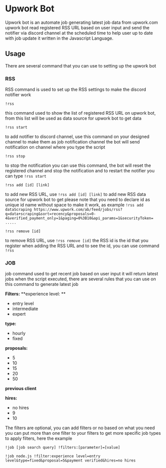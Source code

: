 # **Upwork Bot**

Upwork bot is an automate job generating latest job data from upwork.com
upwork bot read registered RSS URL based on user input and send the notifier via discord channel at the scheduled time to help user up to date with job update
it written in the Javascript Language.

## **Usage**
There are several command that you can use to setting up the upwork bot

### **RSS**
RSS command is used to set up the RSS settings to make the discord notifier work

```
!rss
```
this command used to show the list of registered RSS URL on upwork bot, from this list will be used as data source for upwork bot to get data

```
!rss start
```
to add notifier to discord channel, use this command on your designed channel to make them as job notification channel
the bot will send notification on channel where you type the script

```
!rss stop
```
to stop the notification you can use this command, the bot will reset the registered channel and stop the notification
and to restart the notifier you can type `!rss start`

```
!rss add [id] [link]
```
to add new RSS URL, use `!rss add [id] [link]` to add new RSS data source for upwork bot to get
please note that you need to declare id as unique id name without space to make it work, as example
`!rss add dataScraping https://www.upwork.com/ab/feed/jobs/rss?q=data+scraping&sort=recency&proposals=0-4&verified_payment_only=1&paging=0%3B10&api_params=1&securityToken= .....`

```
!rss remove [id]
```
to remove RSS URL, use `!rss remove [id]`
the RSS id is the id that you register when adding the RSS URL and to see the id, you can use command `!rss`


### **JOB**
job command used to get recent job based on user input
it will return latest jobs when the script executed, there are several rules that you can use on this command to generate latest job

**Filters:**
**experience level: **
- entry level
- intermediate
- expert

**type:**
- hourly
- fixed

**proposals:**
- 5
- 10
- 15
- 20
- 50

**previous client**

**hires:**
- no hires
- 9
- 10

The filters are optional, you can add filters or no based on what you need
you can put more than one filter to your filters to get more specific job types
to apply filters, here the example

`!job [job search query] !filters:[parameter]=[value]`

```
!job node.js !filter:experience level=entry level&type=fixed&proposal=5&payment verified&hires=no hires
```
